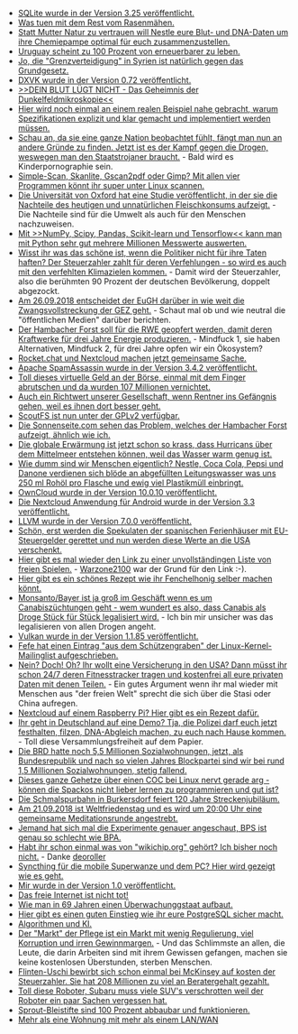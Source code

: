* [SQLite wurde in der Version 3.25 veröffentlicht.](https://www.phoronix.com/scan.php?page=news_item&px=SQLite-3.25-Released)
* [Was tuen mit dem Rest vom Rasenmähen.](https://www.smarticular.net/rasenschnitt-verwerten-jauche-duenger-trocknen-untergraben-kompostieren-entsorgen/)
* [Statt Mutter Natur zu vertrauen will Nestle eure Blut- und DNA-Daten um ihre Chemiepampe optimal für euch zusammenzustellen.](https://www.neopresse.com/wirtschaft/nestle-will-ihre-dna-haben-fuer-neues-ernaehrungskonzept/)
* [Uruguay scheint zu 100 Prozent von erneuerbarer zu leben.](https://netzfrauen.org/2018/09/16/34748-2/)
* [Jo, die "Grenzverteidigung" in Syrien ist natürlich gegen das Grundgesetz.](https://www.maskenfall.de/?p=12857)
* [DXVK wurde in der Version 0.72 veröffentlicht.](https://www.phoronix.com/scan.php?page=news_item&px=DXVK-0.72-Released)
* [>>DEIN BLUT LÜGT NICHT - Das Geheimnis der Dunkelfeldmikroskopie<<](https://www.welt-im-wandel.tv/video/dein-blut-luegt-nicht-das-geheimnis-der-dunkelfeldmikroskopie/)
* [Hier wird noch einmal an einem realen Beispiel nahe gebracht, warum Spezifikationen explizit und klar gemacht und implementiert werden müssen.](https://utcc.utoronto.ca/~cks/space/blog/tech/ExplicitSpecImportance)
* [Schau an, da sie eine ganze Nation beobachtet fühlt, fängt man nun an andere Gründe zu finden. Jetzt ist es der Kampf gegen die Drogen, weswegen man den Staatstrojaner braucht.](https://blog.fefe.de/?ts=a561a129) - Bald wird es Kinderpornographie sein.
* [Simple-Scan, Skanlite, Gscan2pdf oder Gimp? Mit allen vier Programmen könnt ihr super unter Linux scannen.](https://opensource.com/article/18/9/linux-scanner-tools)
* [Die Universität von Oxford hat eine Studie veröffentlicht, in der sie die Nachteile des heutigen und unnatürlichen Fleischkonsums aufzeigt.](https://netzfrauen.org/2018/09/17/meat-2/) - Die Nachteile sind für die Umwelt als auch für den Menschen nachzuweisen.
* [Mit >>NumPy, Scipy, Pandas, Scikit-learn und Tensorflow<< kann man mit Python sehr gut mehrere Millionen Messwerte auswerten.](https://www.pro-linux.de/news/1/26308/comm/1/show-all-comments.html)
* [Wisst ihr was das schöne ist, wenn die Politiker nicht für ihre Taten haften? Der Steuerzahler zahlt für deren Verfehlungen - so wird es auch mit den verfehlten Klimazielen kommen.](http://www.sonnenseite.com/de/wirtschaft/steuerzahlern-drohen-milliardenlasten-weil-deutschland-seine-klimaschutzziele-verfehlt.html) - Damit wird der Steuerzahler, also die berühmten 90 Prozent der deutschen Bevölkerung, doppelt abgezockt.
* [Am 26.09.2018 entscheidet der EuGH darüber in wie weit die Zwangsvollstreckung der GEZ geht.](https://www.neopresse.com/legal/eugh-entscheidet-in-wenigen-tagen-zur-gez-leitmedien-schweigen/) - Schaut mal ob und wie neutral die "öffentlichen Medien" darüber berichten.
* [Der Hambacher Forst soll für die RWE geopfert werden, damit deren Kraftwerke für drei Jahre Energie produzieren.](https://blog.fefe.de/?ts=a55ec3e9) - Mindfuck 1, sie haben Alternativen, Mindfuck 2, für drei Jahre opfen wir ein Ökosystem?
* [Rocket.chat und Nextcloud machen jetzt gemeinsame Sache.](https://nextcloud.com/blog/rocket.chat-and-nextcloud-announce-partnership-and-integration/)
* [Apache SpamAssassin wurde in der Version 3.4.2 veröffentlicht.](https://lwn.net/Articles/764975)
* [Toll dieses virtuelle Geld an der Börse, einmal mit dem Finger abrutschen und da wurden 107 Millionen vernichtet.](https://blog.fefe.de/?ts=a55e553c)
* [Auch ein Richtwert unserer Gesellschaft, wenn Rentner ins Gefängnis gehen, weil es ihnen dort besser geht.](https://netzfrauen.org/2018/09/18/pflege-2/)
* [ScoutFS ist nun unter der GPLv2 verfügbar.](https://www.pro-linux.de/news/1/26313/scoutfs-freies-dateisystem-f%C3%BCr-archivierung.html)
* [Die Sonnenseite.com sehen das Problem, welches der Hambacher Forst aufzeigt, ähnlich wie ich.](http://www.sonnenseite.com/de/politik/der-streit-um-den-hambacher-forst-zeigt-die-gravierenden-maengel-unseres-rechtstaates.html)
* [Die globale Erwärmung ist jetzt schon so krass, dass Hurricans über dem Mittelmeer entstehen können, weil das Wasser warm genug ist.](https://blog.fefe.de/?ts=a55fa15f)
* [Wie dumm sind wir Menschen eigentlich? Nestle, Coca Cola, Pepsi und Danone verdienen sich blöde an abgefüllten Leitungswasser was uns 250 ml Rohöl pro Flasche und ewig viel Plastikmüll einbringt.](https://netzfrauen.org/2018/09/18/wasser-4/)
* [OwnCloud wurde in der Version 10.0.10 veröffentlicht.](https://www.pro-linux.de/news/1/26315/owncloud-10010-vorgestellt.html)
* [Die Nextcloud Anwendung für Android wurde in der Version 3.3 veröffentlicht.](https://nextcloud.com/blog/nextcloud-android-files-app-3.3-now-out-with-comments-media-streaming-and-trash-support/)
* [LLVM wurde in der Version 7.0.0 veröffentlicht.](https://lwn.net/Articles/765536/rss)
* [Schön, erst werden die Spekulaten der spanischen Ferienhäuser mit EU-Steuergelder gerettet und nun werden diese Werte an die USA verschenkt.](https://www.neopresse.com/finanzsystem/aufgedeckt-wie-spanische-immobilien-an-die-us-finanzindustrie-verschleudert-werden/)
* [Hier gibt es mal wieder den Link zu einer unvollständingen Liste von freien Spielen.](https://en.wikipedia.org/wiki/List_of_free_PC_games) - [Warzone2100](https://en.wikipedia.org/wiki/List_of_open-source_video_games) war der Grund für den Link :-).
* [Hier gibt es ein schönes Rezept wie ihr Fenchelhonig selber machen könnt.](https://www.smarticular.net/fenchelhonig-sirup-selber-machen-husten-kinder/)
* [Monsanto/Bayer ist ja groß im Geschäft wenn es um Canabiszüchtungen geht - wem wundert es also, dass Canabis als Droge Stück für Stück legalisiert wird.](https://netzfrauen.org/2018/09/19/cannabis-2/) - Ich bin mir unsicher was das legalisieren von allen Drogen angeht.
* [Vulkan wurde in der Version 1.1.85 veröffentlicht.](https://www.phoronix.com/scan.php?page=news_item&px=Vulkan-1.1.85-Released)
* [Fefe hat einen Eintrag "aus dem Schützengraben" der Linux-Kernel-Mailinglist aufgeschrieben.](https://blog.fefe.de/?ts=a55d90e2)
* [Nein? Doch! Oh? Ihr wollt eine Versicherung in den USA? Dann müsst ihr schon 24/7 deren Fitnesstracker tragen und kostenfrei all eure privaten Daten mit denen Teilen.](https://blog.fefe.de/?ts=a55c7b38) - Ein gutes Argument wenn ihr mal wieder mit Menschen aus "der freien Welt" sprecht die sich über die Stasi oder China aufregen.
* [Nextcloud auf einem Raspberry Pi? Hier gibt es ein Rezept dafür.](https://opensource.com/article/18/9/host-cloud-nas-raspberry-pi)
* [Ihr geht in Deutschland auf eine Demo? Tja, die Polizei darf euch jetzt festhalten, filzen, DNA-Abgleich machen, zu euch nach Hause kommen.](https://blog.fefe.de/?ts=a55dbd39) - Toll diese Versammlungsfreiheit auf dem Papier.
* [Die BRD hatte noch 5,5 Millionen Sozialwohnungen, jetzt, als Bundesrepublik und nach so vielen Jahres Blockpartei sind wir bei rund 1,5 Millionen Sozialwohnungen, stetig fallend.](https://www.neopresse.com/finanzsystem/aufgedeckt-der-immobilienskandal-in-deutschland-steuerfoerderung-860-000-wohnungslose/)
* [Dieses ganze Gehetze über einen COC bei Linux nervt gerade arg - können die Spackos nicht lieber lernen zu programmieren und gut ist?](https://blog.fefe.de/?ts=a55d2859)
* [Die Schmalspurbahn in Burkersdorf feiert 120 Jahre Streckenjubiläum.](https://www.youtube.com/watch?v=AT3kn_lTDpc)
* [Am 21.09.2018 ist Weltfriedenstag und es wird um 20:00 Uhr eine gemeinsame Meditationsrunde angestrebt.](https://bio-erzgebirge.de/wp/?p=4201)
* [Jemand hat sich mal die Experimente genauer angeschaut, BPS ist genau so schlecht wie BPA.](https://www.neopresse.com/gesellschaft/enthuellt-bpa-freies-plastik-ist-genauso-gesundheitsschaedlich/)
* [Habt ihr schon einmal was von "wikichip.org" gehört? Ich bisher noch nicht.](https://en.wikichip.org/wiki/amd/ryzen_embedded/v1605b) - Danke [deoroller](https://www.planet3dnow.de/vbulletin/showthread.php?t=431865)
* [Syncthing für die mobile Superwanze und dem PC? Hier wird gezeigt wie es geht.](https://opensource.com/article/18/9/take-control-your-data-syncthing)
* [Mir wurde in der Version 1.0 veröffentlicht.](https://lwn.net/Articles/766178)
* [Das freie Internet ist nicht tot!](https://berlin-ak.ftp.media.ccc.de/contributors/netzpolitik/14np/h264-hd/14np-5-deu-Das_freie_Internet_ist_nicht_tot_Wie_koennen_wir_gemeinsam_dafuer_kaempfen_hd.mp4)
* [Wie man in 69 Jahren einen Überwachunggstaat aufbaut.](https://berlin-ak.ftp.media.ccc.de/contributors/netzpolitik/14np/h264-hd/14np-18-deu-Wie_man_in_69_Jahren_einen_Ueberwachungsstaat_aufbaut_hd.mp4)
* [Hier gibt es einen guten Einstieg wie ihr eure PostgreSQL sicher macht.](https://www.percona.com/blog/2018/09/21/securing-postgresql-as-an-enterprise-grade-environment/)
* [Algorithmen und KI.](https://cdn.media.ccc.de/contributors/netzpolitik/14np/h264-hd/14np-13-deu-Algorithmen_und_KI_-_ein_Wegweiser_fuer_die_Zivilgesellschaft_hd.mp4)
* [Der "Markt" der Pflege ist ein Markt mit wenig Regulierung, viel Korruption und irren Gewinnmargen.](https://netzfrauen.org/2018/09/22/pflege-3/) - Und das Schlimmste an allen, die Leute, die darin Arbeiten sind mit ihrem Gewissen gefangen, machen sie keine kostenlosen Überstunden, sterben Menschen.
* [Flinten-Uschi bewirbt sich schon einmal bei McKinsey auf kosten der Steuerzahler. Sie hat 208 Millionen zu viel an Beratergehalt gezahlt.](https://blog.fefe.de/?ts=a55944f4)
* [Toll diese Roboter, Subaru muss viele SUV's verschrotten weil der Roboter ein paar Sachen vergessen hat.](https://blog.fefe.de/?ts=a5599798)
* [Sprout-Bleistifte sind 100 Prozent abbaubar und funktionieren.](https://www.careelite.de/pflanzbare-bleistifte/)
* [Mehr als eine Wohnung mit mehr als einem LAN/WAN](https://berlin-ak.ftp.media.ccc.de/events/datenspuren/2018/h264-hd/DS2018-9314-deu-Hausvernetzung_hd.mp4)
